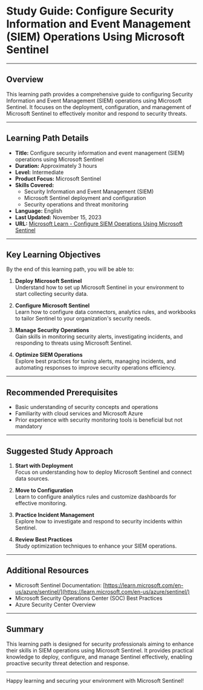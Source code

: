 # Study Guide: Configure Security Information and Event Management (SIEM) Operations Using Microsoft Sentinel

---

## Overview
This learning path provides a comprehensive guide to configuring Security Information and Event Management (SIEM) operations using Microsoft Sentinel. It focuses on the deployment, configuration, and management of Microsoft Sentinel to effectively monitor and respond to security threats.

---

## Learning Path Details

- **Title:** Configure security information and event management (SIEM) operations using Microsoft Sentinel  
- **Duration:** Approximately 3 hours  
- **Level:** Intermediate  
- **Product Focus:** Microsoft Sentinel  
- **Skills Covered:**  
  - Security Information and Event Management (SIEM)  
  - Microsoft Sentinel deployment and configuration  
  - Security operations and threat monitoring  
- **Language:** English  
- **Last Updated:** November 15, 2023  
- **URL:** [Microsoft Learn - Configure SIEM Operations Using Microsoft Sentinel](https://learn.microsoft.com/en-us/training/paths/configure-security-information-event-management-operations-using-microsoft-sentinel/)

---

## Key Learning Objectives

By the end of this learning path, you will be able to:

1. **Deploy Microsoft Sentinel**  
   Understand how to set up Microsoft Sentinel in your environment to start collecting security data.

2. **Configure Microsoft Sentinel**  
   Learn how to configure data connectors, analytics rules, and workbooks to tailor Sentinel to your organization's security needs.

3. **Manage Security Operations**  
   Gain skills in monitoring security alerts, investigating incidents, and responding to threats using Microsoft Sentinel.

4. **Optimize SIEM Operations**  
   Explore best practices for tuning alerts, managing incidents, and automating responses to improve security operations efficiency.

---

## Recommended Prerequisites

- Basic understanding of security concepts and operations  
- Familiarity with cloud services and Microsoft Azure  
- Prior experience with security monitoring tools is beneficial but not mandatory

---

## Suggested Study Approach

1. **Start with Deployment**  
   Focus on understanding how to deploy Microsoft Sentinel and connect data sources.

2. **Move to Configuration**  
   Learn to configure analytics rules and customize dashboards for effective monitoring.

3. **Practice Incident Management**  
   Explore how to investigate and respond to security incidents within Sentinel.

4. **Review Best Practices**  
   Study optimization techniques to enhance your SIEM operations.

---

## Additional Resources

- Microsoft Sentinel Documentation: [https://learn.microsoft.com/en-us/azure/sentinel/](https://learn.microsoft.com/en-us/azure/sentinel/)  
- Microsoft Security Operations Center (SOC) Best Practices  
- Azure Security Center Overview  

---

## Summary

This learning path is designed for security professionals aiming to enhance their skills in SIEM operations using Microsoft Sentinel. It provides practical knowledge to deploy, configure, and manage Sentinel effectively, enabling proactive security threat detection and response.

---

Happy learning and securing your environment with Microsoft Sentinel!